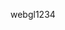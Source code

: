 <!--
 * @Description:
 * @Version: 2.0
 * @Author: yangsen
 * @Date: 2022-02-20 16:16:58
 * @LastEditors: yangsen
 * @LastEditTime: 2022-02-20 20:20:17
-->

webgl1234
